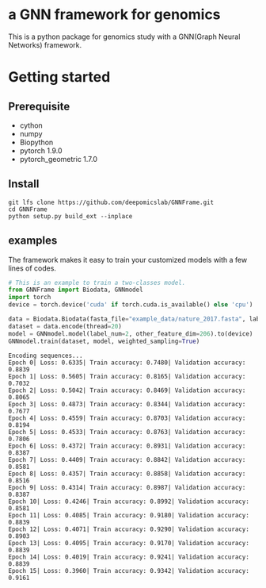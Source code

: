 # a GNN framework for genomics
This is a python package for genomics study with a GNN(Graph Neural Networks) framework.

# Getting started

## Prerequisite
+ cython
+ numpy
+ Biopython
+ pytorch 1.9.0
+ pytorch\_geometric 1.7.0

## Install
```shell
git lfs clone https://github.com/deepomicslab/GNNFrame.git
cd GNNFrame
python setup.py build_ext --inplace
```

## examples
The framework makes it easy to train your customized models with a few lines of codes.
```Python
# This is an example to train a two-classes model.
from GNNFrame import Biodata, GNNmodel
import torch
device = torch.device('cuda' if torch.cuda.is_available() else 'cpu')

data = Biodata.Biodata(fasta_file="example_data/nature_2017.fasta", label_file="example_data/lifestyle_label.txt", feature_file="example_data/CDD_protein_feature.txt")
dataset = data.encode(thread=20)
model = GNNmodel.model(label_num=2, other_feature_dim=206).to(device)
GNNmodel.train(dataset, model, weighted_sampling=True)
```

```Output
Encoding sequences...
Epoch 0| Loss: 0.6335| Train accuracy: 0.7480| Validation accuracy: 0.8839
Epoch 1| Loss: 0.5605| Train accuracy: 0.8165| Validation accuracy: 0.7032
Epoch 2| Loss: 0.5042| Train accuracy: 0.8469| Validation accuracy: 0.8065
Epoch 3| Loss: 0.4873| Train accuracy: 0.8344| Validation accuracy: 0.7677
Epoch 4| Loss: 0.4559| Train accuracy: 0.8703| Validation accuracy: 0.8194
Epoch 5| Loss: 0.4533| Train accuracy: 0.8763| Validation accuracy: 0.7806
Epoch 6| Loss: 0.4372| Train accuracy: 0.8931| Validation accuracy: 0.8387
Epoch 7| Loss: 0.4409| Train accuracy: 0.8842| Validation accuracy: 0.8581
Epoch 8| Loss: 0.4357| Train accuracy: 0.8858| Validation accuracy: 0.8516
Epoch 9| Loss: 0.4314| Train accuracy: 0.8987| Validation accuracy: 0.8387
Epoch 10| Loss: 0.4246| Train accuracy: 0.8992| Validation accuracy: 0.8581
Epoch 11| Loss: 0.4085| Train accuracy: 0.9180| Validation accuracy: 0.8839
Epoch 12| Loss: 0.4071| Train accuracy: 0.9290| Validation accuracy: 0.8903
Epoch 13| Loss: 0.4095| Train accuracy: 0.9170| Validation accuracy: 0.8839
Epoch 14| Loss: 0.4019| Train accuracy: 0.9241| Validation accuracy: 0.8839
Epoch 15| Loss: 0.3960| Train accuracy: 0.9342| Validation accuracy: 0.9161
```
 
